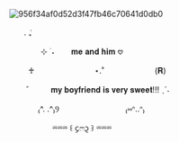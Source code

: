 ![956f34af0d52d3f47fb46c70641d0db0](https://github.com/user-attachments/assets/78dac6ee-7236-4e24-ba71-281cc6fb7b9a)

ㅤㅤ. ݁₊ 

ㅤㅤㅤㅤ ⊹   ࣪ ˖ㅤㅤ 𝐦𝐞 𝐚𝐧𝐝 𝐡𝐢𝐦 𖹭

ㅤ ㅤ ♰  ㅤㅤㅤㅤㅤㅤㅤㅤ⋆.˚ㅤㅤㅤㅤㅤㅤㅤ(𝐑)

ㅤㅤ     ゛ㅤ ㅤ𝐦𝐲 𝐛𝐨𝐲𝐟𝐫𝐢𝐞𝐧𝐝 𝐢𝐬 𝐯𝐞𝐫𝐲 𝐬𝐰𝐞𝐞𝐭!!! ˎˊ˗

ㅤ ㅤ ㅤ ₍^. .^₎Ⳋㅤ ㅤ ㅤ ㅤ ㅤ ㅤ ㅤ ₍⑅ᐢ..ᐢ₎

ㅤ  ㅤㅤ ㅤㅤ ⏔⏔⏔ ꒰ ᧔ෆ᧓ ꒱ ⏔⏔⏔
